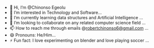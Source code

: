 - 👋 Hi, I’m @Chinonso Egeolu
- 👀 I’m interested in Technology and Software...
- 🌱 I’m currently learning data structures and Artificial Intelligence ...
- 💞️ I’m looking to collaborate on any related computer science field  ...
- 📫 How to reach me through emails @robertchinonso6@gmail.com ...
- 😄 Pronouns: He/Him...
- ⚡ Fun fact: I love experimenting on blender and love playing soccer ...

<!---
Chinonsocheq21/Chinonsocheq21 is a ✨ special ✨ repository because its `README.md` (this file) appears on your GitHub profile.
You can click the Preview link to take a look at your changes.
--->
